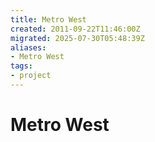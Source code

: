 ```yaml
---
title: Metro West
created: 2011-09-22T11:46:00Z
migrated: 2025-07-30T05:48:39Z
aliases:
- Metro West
tags:
- project
---
```


# Metro West

> 


